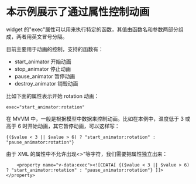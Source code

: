 # 本示例展示了通过属性控制动画

widget 的"exec"属性可以用来执行特定的函数，其值由函数名和参数两部分组成，两者用英文冒号分隔。

目前主要用于动画的控制，支持的函数有：

* start_animator 开始动画
* stop_animator 停止动画
* pause_animator 暂停动画
* destroy_animator 销毁动画

比如下面的属性表示开始 rotation 动画：

```
exec="start_animator:rotation"
```

在 MVVM 中，一般是根据模型中数据来控制动画。比如在本例中，温度低于 3 或高于 6 时开始动画，其它暂停动画，可以这样写：

```
{($value < 3 || $value > 6) ? "start_animator:rotation" : "pause_animator:rotation"}
```

由于 XML 的属性中不允许出现<>"等字符，我们需要把属性独立出来：

```
    <property name="v-data:exec"><![CDATA[ {($value < 3 || $value > 6) ? "start_animator:rotation" : "pause_animator:rotation"} ]]></property>
```    